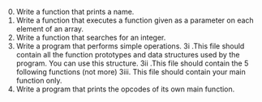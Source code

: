 0. Write a function that prints a name.
1. Write a function that executes a function given as a parameter on each element of an array.
2. Write a function that searches for an integer.
3. Write a program that performs simple operations.
   3i .This file should contain all the function prototypes and data structures used by the program. You can use this structure.
   3ii .This file should contain the 5 following functions (not more)
   3iii. This file should contain your main function only.
4. Write a program that prints the opcodes of its own main function.

